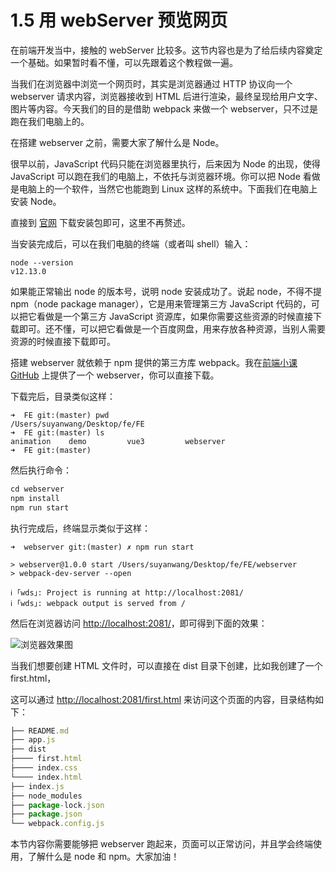 # 1.5 用 webServer 预览网页

在前端开发当中，接触的 webServer 比较多。这节内容也是为了给后续内容奠定一个基础。如果暂时看不懂，可以先跟着这个教程做一遍。

当我们在浏览器中浏览一个网页时，其实是浏览器通过 HTTP 协议向一个 webserver 请求内容，浏览器接收到 HTML 后进行渲染，最终呈现给用户文字、图片等内容。今天我们的目的是借助 webpack 来做一个 webserver，只不过是跑在我们电脑上的。

在搭建 webserver 之前，需要大家了解什么是 Node。

很早以前，JavaScript 代码只能在浏览器里执行，后来因为 Node 的出现，使得 JavaScript 可以跑在我们的电脑上，不依托与浏览器环境。你可以把 Node 看做是电脑上的一个软件，当然它也能跑到 Linux 这样的系统中。下面我们在电脑上安装 Node。

直接到 [官网](https://nodejs.org/en/) 下载安装包即可，这里不再赘述。

当安装完成后，可以在我们电脑的终端（或者叫 shell）输入：

```shell
node --version
v12.13.0
```

如果能正常输出 node 的版本号，说明 node 安装成功了。说起 node，不得不提 npm（node package manager），它是用来管理第三方 JavaScript 代码的，可以把它看做是一个第三方 JavaScript 资源库，如果你需要这些资源的时候直接下载即可。还不懂，可以把它看做是一个百度网盘，用来存放各种资源，当别人需要资源的时候直接下载即可。

搭建 webserver 就依赖于 npm 提供的第三方库 webpack。我在[前端小课 GitHub](https://github.com/lefex/FE/tree/master/webserver) 上提供了一个 webserver，你可以直接下载。

下载完后，目录类似这样：

```shell
➜  FE git:(master) pwd
/Users/suyanwang/Desktop/fe/FE
➜  FE git:(master) ls
animation    demo         vue3         webserver
➜  FE git:(master)
```

然后执行命令：

```js
cd webserver
npm install
npm run start
```

执行完成后，终端显示类似于这样：

```shell
➜  webserver git:(master) ✗ npm run start

> webserver@1.0.0 start /Users/suyanwang/Desktop/fe/FE/webserver
> webpack-dev-server --open

ℹ ｢wds｣: Project is running at http://localhost:2081/
ℹ ｢wds｣: webpack output is served from /
```

然后在浏览器访问 [http://localhost:2081/](http://localhost:2081/)，即可得到下面的效果：

![浏览器效果图](https://s1.ax1x.com/2020/10/14/0IqsDf.jpg)

当我们想要创建 HTML 文件时，可以直接在 dist 目录下创建，比如我创建了一个 first.html，

这可以通过 [http://localhost:2081/first.html](http://localhost:2081/first.html) 来访问这个页面的内容，目录结构如下：

```js
├── README.md
├── app.js
├── dist
├──── first.html
├──── index.css
└──── index.html
├── index.js
├── node_modules
├── package-lock.json
├── package.json
└── webpack.config.js
```



本节内容你需要能够把 webserver 跑起来，页面可以正常访问，并且学会终端使用，了解什么是 node 和 npm。大家加油！

<GongZhongHao></GongZhongHao>